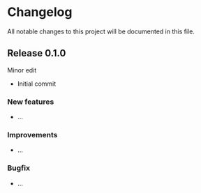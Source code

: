 # Changelog
All notable changes to this project will be documented in this file.

## Release 0.1.0
Minor edit
- Initial commit

### New features
- ...

### Improvements
- ...

### Bugfix
- ...
